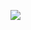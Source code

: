 <a href="https://github.com/MzHmO?tab=repositories"><img align="center" src="https://github-readme-stats-git-masterrstaa-rickstaa.vercel.app/api?username=MzHmO&title_color=4382e5&icon_color=ed9657&text_color=757c84&bg_color=0000&show_icons=true&count_private=true&include_all_commits=true&hide_border=true&custom_title=Account⠀stats"/></a>
